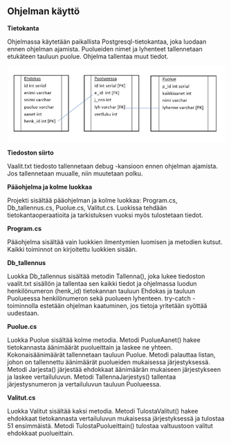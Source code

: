 ## Ohjelman käyttö

**Tietokanta**

Ohjelmassa käytetään paikallista Postgresql-tietokantaa, joka luodaan ennen ohjelman ajamista. Puolueiden nimet ja lyhenteet tallennetaan etukäteen tauluun puolue. 
Ohjelma tallentaa muut tiedot. 

![Otsikkoteksti](db_taulut.jpg "tietokannan taulut")	

**Tiedoston siirto**

Vaalit.txt tiedosto tallennetaan debug -kansioon ennen ohjelman ajamista. Jos tallennetaan muualle, niin muutetaan polku. 

**Pääohjelma ja kolme luokkaa**

Projekti sisältää pääohjelman ja kolme luokkaa: Program.cs, Db_tallennus.cs, Puolue.cs, Valitut.cs. 
Luokissa tehdään tietokantaoperaatioita ja tarkistuksen vuoksi myös tulostetaan tiedot.
 
**Program.cs**

Pääohjelma sisältää vain luokkien ilmentymien luomisen ja metodien kutsut. Kaikki toiminnot on kirjoitettu luokkien sisään.

**Db_tallennus**

Luokka Db_tallennus sisältää metodin Tallenna(), joka lukee tiedoston vaalit.txt sisällön  ja 
tallentaa sen kaikki tiedot ja ohjelmassa luodun henkilönumeron (henk_id) tietokannan tauluun Ehdokas ja 
tauluun Puolueessa henkilönumeron sekä puolueen lyhenteen. 
try-catch -toiminnolla estetään ohjelman kaatuminen, jos tietoja yritetään syöttää uudestaan.
 
**Puolue.cs**

Luokka Puolue sisältää kolme metodia. Metodi PuolueAanet() hakee tietokannasta äänimäärät puolueittain ja laskee ne yhteen. 
Kokonaisäänimäärät tallennetaan tauluun Puolue. Metodi palauttaa listan, johon on tallennettu äänimäärät puolueiden mukaisessa järjestyksessä. 
Metodi Jarjesta() järjestää ehdokkaat äänimäärän mukaiseen järjestykseen ja laskee vertailuluvun. 
Metodi TallennaJarjestys() tallentaa järjestysnumeron ja vertailuluvun tauluun Puolueessa.

**Valitut.cs**

Luokka Valitut sisältää kaksi metodia. Metodi TulostaValitut() hakee ehdokkaat tietokannasta vertailuluvun mukaisessa järjestyksessä ja tulostaa 51 ensimmäistä. 
Metodi TulostaPuolueittain() tulostaa valtuustoon valitut ehdokkaat puolueittain. 
